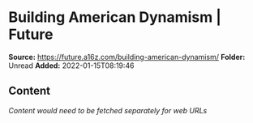 # Building American Dynamism | Future

**Source:** https://future.a16z.com/building-american-dynamism/
**Folder:** Unread
**Added:** 2022-01-15T08:19:46




## Content
*Content would need to be fetched separately for web URLs*
